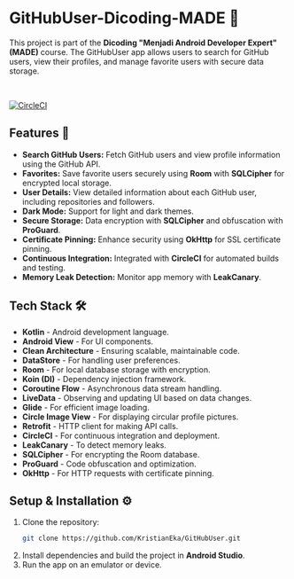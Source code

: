 # GitHubUser-Dicoding-MADE 🚀
This project is part of the **Dicoding "Menjadi Android Developer Expert" (MADE)** course. The GitHubUser app allows users to search for GitHub users, view their profiles, and manage favorite users with secure data storage.

<br>

[![CircleCI](https://dl.circleci.com/status-badge/img/gh/KristianEka/GitHubUser/tree/master.svg?style=shield)](https://dl.circleci.com/status-badge/redirect/gh/KristianEka/GitHubUser/tree/master)

## Features 📱
- **Search GitHub Users:** Fetch GitHub users and view profile information using the GitHub API.
- **Favorites:** Save favorite users securely using **Room** with **SQLCipher** for encrypted local storage.
- **User Details:** View detailed information about each GitHub user, including repositories and followers.
- **Dark Mode:** Support for light and dark themes.
- **Secure Storage:** Data encryption with **SQLCipher** and obfuscation with **ProGuard**.
- **Certificate Pinning:** Enhance security using **OkHttp** for SSL certificate pinning.
- **Continuous Integration:** Integrated with **CircleCI** for automated builds and testing.
- **Memory Leak Detection:** Monitor app memory with **LeakCanary**.

## Tech Stack 🛠️
- **Kotlin** - Android development language.
- **Android View** - For UI components.
- **Clean Architecture** - Ensuring scalable, maintainable code.
- **DataStore** - For handling user preferences.
- **Room** - For local database storage with encryption.
- **Koin (DI)** - Dependency injection framework.
- **Coroutine Flow** - Asynchronous data stream handling.
- **LiveData** - Observing and updating UI based on data changes.
- **Glide** - For efficient image loading.
- **Circle Image View** - For displaying circular profile pictures.
- **Retrofit** - HTTP client for making API calls.
- **CircleCI** - For continuous integration and deployment.
- **LeakCanary** - To detect memory leaks.
- **SQLCipher** - For encrypting the Room database.
- **ProGuard** - Code obfuscation and optimization.
- **OkHttp** - For HTTP requests with certificate pinning.

## Setup & Installation ⚙️
1. Clone the repository:
   ```bash
   git clone https://github.com/KristianEka/GitHubUser.git
   ```
2. Install dependencies and build the project in **Android Studio**.
3. Run the app on an emulator or device.
